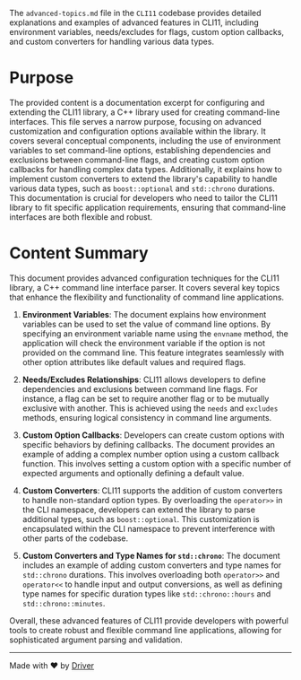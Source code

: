 <!--------------------------------------------------------------------------------->
<!-- IMPORTANT: This file is auto-generated by Driver (https://driver.ai). -------->
<!-- Manual edits may be overwritten on future commits. --------------------------->
<!--------------------------------------------------------------------------------->

The `advanced-topics.md` file in the `CLI11` codebase provides detailed explanations and examples of advanced features in CLI11, including environment variables, needs/excludes for flags, custom option callbacks, and custom converters for handling various data types.

# Purpose
The provided content is a documentation excerpt for configuring and extending the CLI11 library, a C++ library used for creating command-line interfaces. This file serves a narrow purpose, focusing on advanced customization and configuration options available within the library. It covers several conceptual components, including the use of environment variables to set command-line options, establishing dependencies and exclusions between command-line flags, and creating custom option callbacks for handling complex data types. Additionally, it explains how to implement custom converters to extend the library's capability to handle various data types, such as `boost::optional` and `std::chrono` durations. This documentation is crucial for developers who need to tailor the CLI11 library to fit specific application requirements, ensuring that command-line interfaces are both flexible and robust.
# Content Summary
This document provides advanced configuration techniques for the CLI11 library, a C++ command line interface parser. It covers several key topics that enhance the flexibility and functionality of command line applications.

1. **Environment Variables**: The document explains how environment variables can be used to set the value of command line options. By specifying an environment variable name using the `envname` method, the application will check the environment variable if the option is not provided on the command line. This feature integrates seamlessly with other option attributes like default values and required flags.

2. **Needs/Excludes Relationships**: CLI11 allows developers to define dependencies and exclusions between command line flags. For instance, a flag can be set to require another flag or to be mutually exclusive with another. This is achieved using the `needs` and `excludes` methods, ensuring logical consistency in command line arguments.

3. **Custom Option Callbacks**: Developers can create custom options with specific behaviors by defining callbacks. The document provides an example of adding a complex number option using a custom callback function. This involves setting a custom option with a specific number of expected arguments and optionally defining a default value.

4. **Custom Converters**: CLI11 supports the addition of custom converters to handle non-standard option types. By overloading the `operator>>` in the CLI namespace, developers can extend the library to parse additional types, such as `boost::optional`. This customization is encapsulated within the CLI namespace to prevent interference with other parts of the codebase.

5. **Custom Converters and Type Names for `std::chrono`**: The document includes an example of adding custom converters and type names for `std::chrono` durations. This involves overloading both `operator>>` and `operator<<` to handle input and output conversions, as well as defining type names for specific duration types like `std::chrono::hours` and `std::chrono::minutes`.

Overall, these advanced features of CLI11 provide developers with powerful tools to create robust and flexible command line applications, allowing for sophisticated argument parsing and validation.

---
Made with ❤️ by [Driver](https://www.driver.ai/)